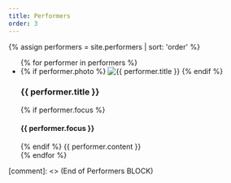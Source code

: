 ```yaml
---
title: Performers
order: 3
---
```

[comment]: <> (Performers BLOCK. Do NOT edit.)
{% assign performers = site.performers | sort: 'order' %}
<ul class="performers">
{% for performer in performers %}
  <li>
    {% if performer.photo %}
    <img src="/media/{{ performer.photo }}" class="performer-photo" alt="{{ performer.title }}">
    {% endif %}
    <h3 class="performer-name">{{ performer.title }}</h3>
    {% if performer.focus %}
    <h4 class="performer-focus">{{ performer.focus }}</h4>
    {% endif %}
    {{ performer.content }}
  </li>
{% endfor %}
</ul>
[comment]: <> (End of Performers BLOCK)
